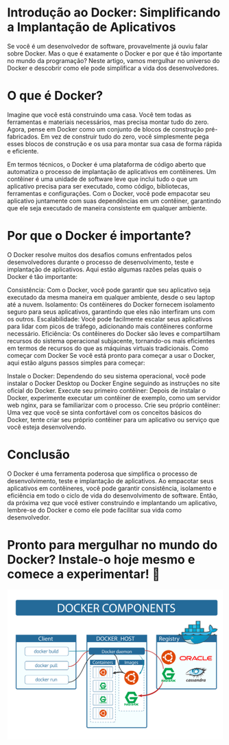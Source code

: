 # Introdução ao Docker: Simplificando a Implantação de Aplicativos

Se você é um desenvolvedor de software, provavelmente já ouviu falar sobre Docker. Mas o que é exatamente o Docker e por que é tão importante no mundo da programação? Neste artigo, vamos mergulhar no universo do Docker e descobrir como ele pode simplificar a vida dos desenvolvedores.

# O que é Docker?
Imagine que você está construindo uma casa. Você tem todas as ferramentas e materiais necessários, mas precisa montar tudo do zero. Agora, pense em Docker como um conjunto de blocos de construção pré-fabricados. Em vez de construir tudo do zero, você simplesmente pega esses blocos de construção e os usa para montar sua casa de forma rápida e eficiente.

Em termos técnicos, o Docker é uma plataforma de código aberto que automatiza o processo de implantação de aplicativos em contêineres. Um contêiner é uma unidade de software leve que inclui tudo o que um aplicativo precisa para ser executado, como código, bibliotecas, ferramentas e configurações. Com o Docker, você pode empacotar seu aplicativo juntamente com suas dependências em um contêiner, garantindo que ele seja executado de maneira consistente em qualquer ambiente.

# Por que o Docker é importante?
O Docker resolve muitos dos desafios comuns enfrentados pelos desenvolvedores durante o processo de desenvolvimento, teste e implantação de aplicativos. Aqui estão algumas razões pelas quais o Docker é tão importante:

Consistência: Com o Docker, você pode garantir que seu aplicativo seja executado da mesma maneira em qualquer ambiente, desde o seu laptop até a nuvem.
Isolamento: Os contêineres do Docker fornecem isolamento seguro para seus aplicativos, garantindo que eles não interfiram uns com os outros.
Escalabilidade: Você pode facilmente escalar seus aplicativos para lidar com picos de tráfego, adicionando mais contêineres conforme necessário.
Eficiência: Os contêineres do Docker são leves e compartilham recursos do sistema operacional subjacente, tornando-os mais eficientes em termos de recursos do que as máquinas virtuais tradicionais.
Como começar com Docker
Se você está pronto para começar a usar o Docker, aqui estão alguns passos simples para começar:

Instale o Docker: Dependendo do seu sistema operacional, você pode instalar o Docker Desktop ou Docker Engine seguindo as instruções no site oficial do Docker.
Execute seu primeiro contêiner: Depois de instalar o Docker, experimente executar um contêiner de exemplo, como um servidor web nginx, para se familiarizar com o processo.
Crie seu próprio contêiner: Uma vez que você se sinta confortável com os conceitos básicos do Docker, tente criar seu próprio contêiner para um aplicativo ou serviço que você esteja desenvolvendo.

# Conclusão
O Docker é uma ferramenta poderosa que simplifica o processo de desenvolvimento, teste e implantação de aplicativos. Ao empacotar seus aplicativos em contêineres, você pode garantir consistência, isolamento e eficiência em todo o ciclo de vida do desenvolvimento de software. Então, da próxima vez que você estiver construindo e implantando um aplicativo, lembre-se do Docker e como ele pode facilitar sua vida como desenvolvedor.

# Pronto para mergulhar no mundo do Docker? Instale-o hoje mesmo e comece a experimentar! 🐳

![Logo do Docker](docker_architecture.png)

